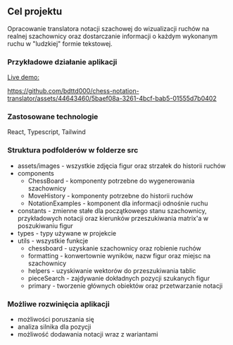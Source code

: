 ## Cel projektu

Opracowanie translatora notacji szachowej do wizualizacji ruchów na realnej szachownicy oraz dostarczanie informacji o każdym wykonanym ruchu w "ludzkiej" formie tekstowej.

### Przykładowe działanie aplikacji

[Live demo:](https://bdttd000.github.io/chess-notation-translator/)

https://github.com/bdttd000/chess-notation-translator/assets/44643460/5baef08a-3261-4bcf-bab5-01555d7b0402

### Zastosowane technologie

React, Typescript, Tailwind

### Struktura podfolderów w folderze src

- assets/images - wszystkie zdjęcia figur oraz strzałek do historii ruchów
- components
  - ChessBoard - komponenty potrzebne do wygenerowania szachownicy
  - MoveHistory - komponenty potrzebne do historii ruchów
  - NotationExamples - komponent dla informacji odnośnie ruchu
- constants - zmienne stałe dla początkowego stanu szachownicy, przykładowych notacji oraz kierunków przeszukiwania matrix'a w poszukiwaniu figur
- types - typy używane w projekcie
- utils - wszystkie funkcje
  - chessboard - uzyskanie szachownicy oraz robienie ruchów
  - formatting - konwertownie wyników, nazw figur oraz miejsc na szachownicy
  - helpers - uzyskiwanie wektorów do przeszukiwania tablic
  - pieceSearch - zajdywanie dokładnych pozycji szukanych figur
  - primary - tworzenie głównych obiektów oraz przetwarzanie notacji

### Możliwe rozwinięcia aplikacji

- możliwości poruszania się
- analiza silnika dla pozycji
- możliwość dodawania notacji wraz z wariantami
